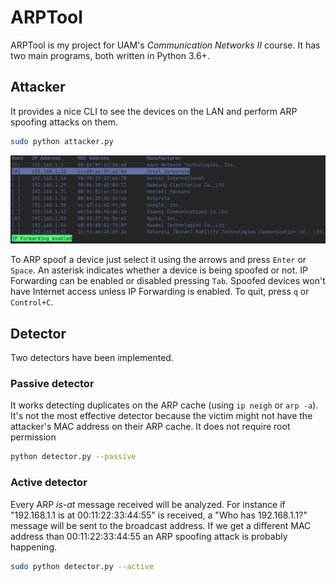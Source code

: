 # ARPTool
ARPTool is my project for UAM's *Communication Networks II* course. It has two main programs, both written in Python 3.6+.
## Attacker
It provides a nice CLI to see the devices on the LAN and perform ARP spoofing attacks on them.

```bash
sudo python attacker.py
```

![](doc/attacker.png)

To ARP spoof a device just select it using the arrows and press `Enter` or `Space`.  An asterisk indicates whether a device is being spoofed or not. IP Forwarding can be enabled or disabled pressing `Tab`. Spoofed devices won't have Internet access unless IP Forwarding is enabled. To quit, press `q` or `Control+C`.

## Detector

Two detectors have been implemented.

### Passive detector

It works detecting duplicates on the ARP cache (using ```ip neigh``` or  ```arp -a```). It's not the most effective detector because the victim might not have the attacker's MAC address on their ARP cache. It does not require root permission

```bash
python detector.py --passive
```

### Active detector

Every ARP *is-at* message received will be analyzed. For instance if "192.168.1.1 is at 00:11:22:33:44:55" is received, a "Who has 192.168.1.1?" message will be sent to the broadcast address. If we get a different MAC address than 00:11:22:33:44:55 an ARP spoofing attack is probably happening.

```bash
sudo python detector.py --active
```



